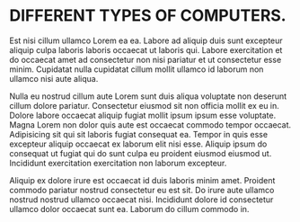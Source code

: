 # DIFFERENT TYPES OF COMPUTERS.

Est nisi cillum ullamco Lorem ea ea. Labore ad aliquip duis sunt excepteur aliquip culpa laboris laboris occaecat ut laboris qui. Labore exercitation et do occaecat amet ad consectetur non nisi pariatur et ut consectetur esse minim. Cupidatat nulla cupidatat cillum mollit ullamco id laborum non ullamco nisi aute aliqua.

Nulla eu nostrud cillum aute Lorem sunt duis aliqua voluptate non deserunt cillum dolore pariatur. Consectetur eiusmod sit non officia mollit ex eu in. Dolore labore occaecat aliquip fugiat mollit ipsum ipsum esse voluptate. Magna Lorem non dolor quis aute est occaecat commodo tempor occaecat. Adipisicing sit qui sit laboris fugiat consequat ea. Tempor in quis esse excepteur aliquip occaecat ex laborum elit nisi esse. Aliquip ipsum do consequat ut fugiat qui do sunt culpa eu proident eiusmod eiusmod ut. Incididunt exercitation exercitation non laborum excepteur.

Aliquip ex dolore irure est occaecat id duis laboris minim amet. Proident commodo pariatur nostrud consectetur eu est sit. Do irure aute ullamco nostrud nostrud ullamco occaecat nisi. Incididunt dolore id consectetur ullamco dolor occaecat sunt ea. Laborum do cillum commodo in.
